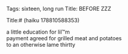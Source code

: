 Tags: sixteen, long run
Title: BEFORE ZZZ
  
Title:# (haiku 178810588353)  
  
a little education for lil™m  
payment agreed for grilled meat and potatoes  
to an otherwise lame thirtty
